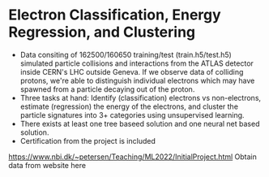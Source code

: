 # Electron Classification, Energy Regression, and Clustering
 
- Data consiting of 162500/160650 training/test (train.h5/test.h5) simulated particle collisions and interactions from the ATLAS detector inside CERN's LHC outside Geneva. If we observe data of colliding protons, we're able to distinguish individual electrons which may have spawned from a particle decaying out of the proton. 
- Three tasks at hand: Identify (classification) electrons vs non-electrons, estimate (regression) the energy of the electrons, and cluster the particle signatures into 3+ categories using unsupervised learning. 
- There exists at least one tree baseed solution and one neural net based solution. 
- Certification from the project is included 

https://www.nbi.dk/~petersen/Teaching/ML2022/InitialProject.html Obtain data from website here 
